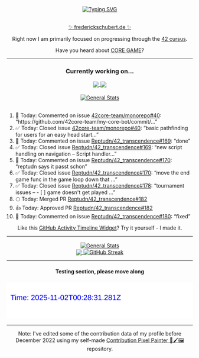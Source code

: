 <div align="center">
	<a href="https://git.io/typing-svg"><img src="https://readme-typing-svg.demolab.com?font=Fira+Code&size=30&pause=1000&color=70A5FD&background=1A1B27&center=true&vCenter=true&repeat=false&random=false&width=550&lines=%F0%9F%91%8B+Hello+World!+I'm+Freddy!+%F0%9F%96%96" alt="Typing SVG" /></a>
</div>
<br>
<div align="center">
	<p></p><a href="https://frederickschubert.de">✨ frederickschubert.de ✨</a></p>
	<p>Right now I am primarily focused on progressing through the <a href="https://github.com/FreddyMSchubert/42_cursus">42 cursus</a>.</p>
	<p>Have you heard about <a href="https://coregame.de/">CORE GAME</a>?</p>
</div>

<hr>

<div align="center">

### Currently working on...

<!-- [![current_repo](https://github-readme-stats.vercel.app/api/pin/?username=FreddyMSchubert&repo=Crafty_Concoctions&theme=tokyonight)](https://github.com/FreddyMSchubert/Crafty_Concoctions) -->

<div align="center">
	<a href="https://github.com/Reptudn/42_transcendence" target="_blank">
		<img align="center" src="https://github-readme-stats.vercel.app/api/pin/?username=Reptudn&repo=42_transcendence&theme=tokyonight" />
	</a>
	<a href="https://github.com/42core-team/monorepo" target="_blank">
		<img align="center" src="https://github-readme-stats.vercel.app/api/pin/?username=42core-team&repo=monorepo&theme=tokyonight" />
	</a>
</div>

<br>

<div align="center">
	<a href="https://github.com/FreddyMSchubert/42_cursus" target="_blank">
		<img align="center" src="https://github-readme-stats.vercel.app/api/pin/?username=FreddyMSchubert&repo=42_cursus&theme=tokyonight" alt="General Stats" />
	</a>
</div>

<br>

<div align="left">
<ol>
<!-- ACTIVITY:START -->
<li>💬 Today: Commented on issue <a href="https://github.com/42core-team/monorepo/issues/40#issuecomment-3218181759">42core-team/monorepo#40</a>: “https://github.com/42core-team/my-core-bot/commit/…”</li>
<li>✅ Today: Closed issue <a href="https://github.com/42core-team/monorepo/issues/40">42core-team/monorepo#40</a>: “basic pathfinding for users for an easy head start…”</li>
<li>💬 Today: Commented on issue <a href="https://github.com/Reptudn/42_transcendence/issues/169#issuecomment-3218180464">Reptudn/42_transcendence#169</a>: “done”</li>
<li>✅ Today: Closed issue <a href="https://github.com/Reptudn/42_transcendence/issues/169">Reptudn/42_transcendence#169</a>: “new script handling on navigation – Script handler…”</li>
<li>💬 Today: Commented on issue <a href="https://github.com/Reptudn/42_transcendence/issues/170#issuecomment-3218180359">Reptudn/42_transcendence#170</a>: “reptudn says it passt schon”</li>
<li>✅ Today: Closed issue <a href="https://github.com/Reptudn/42_transcendence/issues/170">Reptudn/42_transcendence#170</a>: “move the end game func in the game loop down that …”</li>
<li>✅ Today: Closed issue <a href="https://github.com/Reptudn/42_transcendence/issues/178">Reptudn/42_transcendence#178</a>: “tournament issues – - [ ] game doesn't get played …”</li>
<li>🌕 Today: Merged PR <a href="https://github.com/Reptudn/42_transcendence/pull/182">Reptudn/42_transcendence#182</a></li>
<li>👍 Today: Approved PR <a href="https://github.com/Reptudn/42_transcendence/pull/182">Reptudn/42_transcendence#182</a></li>
<li>💬 Today: Commented on issue <a href="https://github.com/Reptudn/42_transcendence/issues/180#issuecomment-3218095226">Reptudn/42_transcendence#180</a>: “fixed”</li>
<!-- ACTIVITY:END -->
</ol>
</div>

Like this [GitHub Activity Timeline Widget](https://github.com/FreddyMSchubert/github-activity-timeline)? Try it yourself - I made it.

<hr>

<div align="center">
	<a href="https://github.com/anuraghazra/github-readme-stats" target="_blank">
		<img height=200 align="center" src="https://github-readme-stats.vercel.app/api?username=FreddyMSchubert&show_icons=true&theme=tokyonight&card_width=650" alt="General Stats" />
	</a>
</div>

<div align="center">
	<a href="https://github.com/anuraghazra/github-readme-stats" target="_blank">
		<img height=200 align="center" src="https://github-readme-stats.vercel.app/api/top-langs/?username=FreddyMSchubert&layout=donut&theme=tokyonight&card_width=320">
	</a>
	<a href="https://github.com/DenverCoder1/github-readme-streak-stats" target="_blank">
		<img height=200 align="center" src="https://streak-stats.demolab.com?user=FreddyMSchubert&theme=tokyonight&date_format=j%20M%5B%20Y%5D&card_width=320&card_height=200&hide_total_contributions=true" alt="GitHub Streak" />
	</a>
</div>

<hr>

#### Testing section, please move along

![GitHub Defenders SVG](https://github.com/FreddyMSchubert/FreddyMSchubert/blob/github_defenders_output/output.svg)

<hr>

Note: I've edited some of the contribution data of my profile before December 2022 using my self-made [Contribution Pixel Painter 🎨🖌️🖼️](https://github.com/FreddyMSchubert/contribution-pixel-painter) repository.
